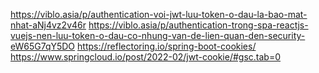 https://viblo.asia/p/authentication-voi-jwt-luu-token-o-dau-la-bao-mat-nhat-aNj4vz2v46r
https://viblo.asia/p/authentication-trong-spa-reactjs-vuejs-nen-luu-token-o-dau-co-nhung-van-de-lien-quan-den-security-eW65G7qY5DO
https://reflectoring.io/spring-boot-cookies/
https://www.springcloud.io/post/2022-02/jwt-cookie/#gsc.tab=0